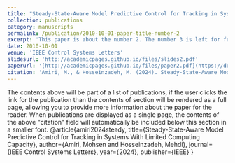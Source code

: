 ```yaml
---
title: "Steady-State-Aware Model Predictive Control for Tracking in Systems With Limited Computing Capacity"
collection: publications
category: manuscripts
permalink: /publication/2010-10-01-paper-title-number-2
excerpt: 'This paper is about the number 2. The number 3 is left for future work.'
date: 2010-10-01
venue: 'IEEE Control Systems Letters'
slidesurl: 'http://academicpages.github.io/files/slides2.pdf'
paperurl: '[http://academicpages.github.io/files/paper2.pdf](https://doi.org/10.1109/LCSYS.2024.3370266)'
citation: 'Amiri, M., & Hosseinzadeh, M. (2024). Steady-State-Aware Model Predictive Control for Tracking in Systems With Limited Computing Capacity. IEEE Control Systems Letters.'
---
```


The contents above will be part of a list of publications, if the user clicks the link for the publication than the contents of section will be rendered as a full page, allowing you to provide more information about the paper for the reader. When publications are displayed as a single page, the contents of the above "citation" field will automatically be included below this section in a smaller font.
@article{amiri2024steady,
  title={Steady-State-Aware Model Predictive Control for Tracking in Systems With Limited Computing Capacity},
  author={Amiri, Mohsen and Hosseinzadeh, Mehdi},
  journal={IEEE Control Systems Letters},
  year={2024},
  publisher={IEEE}
}
